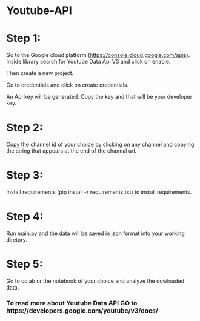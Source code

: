 # Youtube-API

# Step 1:

Go to the Google cloud platform (https://console.cloud.google.com/apis). Inside library search for Youtube Data Api V3 and click on enable.

Then create a new project.

Go to credentials and click on create credentials.

An Api key will be generated. Copy the key and that will be your developer key.


# Step 2:

Copy the channel id of your choice by clicking on any channel and copying the string that appears at the end of the channal url.


# Step 3:
 
Install requirements (pip install -r requirements.txt) to install requirements.

# Step 4:

Run main.py and the data will be saved in json format into your working diretory.

# Step 5:

Go to colab or the notebook of your choice and analyze the dowloaded data.

<H3> To read more about Youtube Data API GO to https://developers.google.com/youtube/v3/docs/ </H3>